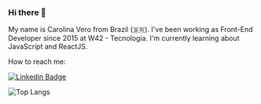 ### Hi there 👋

My name is Carolina Vero from Brazil (🇧🇷). I've been working as Front-End Developer since 2015 at W42 - Tecnologia. I'm currently learning about JavaScript and ReactJS.

How to reach me:

[![Linkedin Badge](https://img.shields.io/badge/-LinkedIn-blue?style=flat-square&logo=Linkedin&logoColor=white&link=https://www.linkedin.com/in/carolinavero)](https://www.linkedin.com/in/carolinavero)

![Top Langs](https://github-readme-stats.vercel.app/api/top-langs/?username=carolinavero&layout=compact&theme=buefy)


<!--
**carolinavero/carolinavero** is a ✨ _special_ ✨ repository because its `README.md` (this file) appears on your GitHub profile.

Here are some ideas to get you started:

- 🔭 I’m currently working on ...
- 🌱 I’m currently learning ...
- 👯 I’m looking to collaborate on ...
- 🤔 I’m looking for help with ...
- 💬 Ask me about ...
- 📫 How to reach me: ...
- 😄 Pronouns: ...
- ⚡ Fun fact: ...
-->
